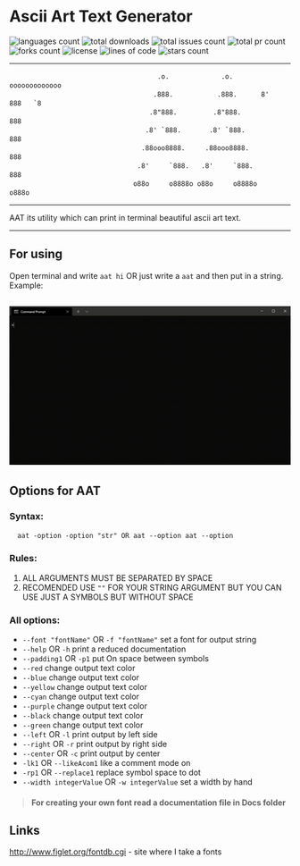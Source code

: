 # Ascii Art Text Generator
![languages count](https://img.shields.io/github/languages/count/RomanSamets/Ascii-Art-Text-Generator)
![total downloads](https://img.shields.io/github/downloads/RomanSamets/Ascii-Art-Text-Generator/total)
![total issues count](https://img.shields.io/github/issues/RomanSamets/Ascii-Art-Text-Generator)
![total pr count](https://img.shields.io/github/issues-pr/RomanSamets/Ascii-Art-Text-Generator)
![forks count](https://img.shields.io/github/forks/RomanSamets/Ascii-Art-Text-Generator)
![license](https://img.shields.io/github/license/RomanSamets/Ascii-Art-Text-Generator)
![lines of code](https://img.shields.io/tokei/lines/github/RomanSamets/Ascii-Art-Text-Generator)
![stars count](https://img.shields.io/github/stars/RomanSamets/Ascii-Art-Text-Generator)

------------------------
                                         .o.             .o.       ooooooooooooo
                                        .888.           .888.      8'   888   `8
                                       .8"888.         .8"888.          888
                                      .8' `888.       .8' `888.         888
                                     .88ooo8888.     .88ooo8888.        888
                                    .8'     `888.   .8'     `888.       888
                                   o88o     o8888o o88o     o8888o     o888o

--------------------------------------

AAT its utility which can print in terminal beautiful ascii art text.

--------------------------------------
## For using
Open terminal and write `aat hi` OR just write a `aat` and then put in a string. Example:

![Gif](https://github.com/RomanSamets/Ascii-Art-Text-Generator/raw/main/Docs/VideoExample.gif)
--------------------------------------
## Options for AAT
### Syntax: 
     
      aat -option -option "str" OR aat --option aat --option
### Rules:
1. ALL ARGUMENTS MUST BE SEPARATED BY SPACE
2. RECOMENDED USE `""` FOR YOUR STRING ARGUMENT BUT YOU CAN USE JUST A SYMBOLS BUT WITHOUT SPACE

### All options:
  * `--font "fontName"` OR `-f "fontName"` set a font for output string
  * `--help` OR `-h` print a reduced documentation
  * `--padding1` OR `-p1` put On space between symbols
  * `--red` change output text color
  * `--blue` change output text color
  * `--yellow` change output text color
  * `--cyan` change output text color
  * `--purple` change output text color
  * `--black` change output text color
  * `--green` change output text color
  * `--left` OR `-l` print output by left side
  * `--right` OR `-r` print output by right side
  * `--center` OR `-c` print output by center
  * `-lk1` OR `--likeAcom1` like a comment mode on
  * `-rp1` OR `--replace1` replace symbol space to dot
  * `--width integerValue` OR `-w integerValue` set a width by hand 

> #### For creating your own font read a documentation file in Docs folder

## Links
http://www.figlet.org/fontdb.cgi - site where I take a fonts 
